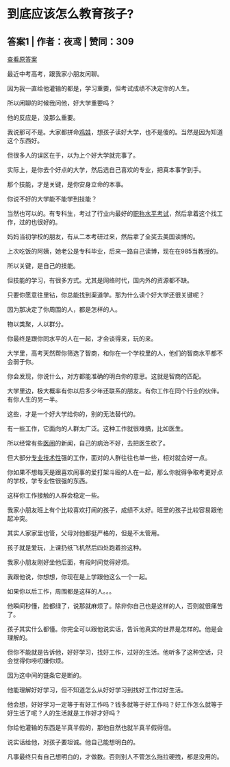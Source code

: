 # 到底应该怎么教育孩子?

## 答案1 | 作者：夜鸢 | 赞同：309

[查看原答案](https://www.zhihu.com/question/1915419296613511814/answer/1922583365862798775)

最近中考高考，跟我家小朋友闲聊。

因为我一直给他灌输的都是，学习重要，但考试成绩不决定你的人生。

所以闲聊的时候我问他，好大学重要吗？

他的反应是，没那么重要。

我说那可不是。大家都拼命[鸡娃](https://zhida.zhihu.com/search?content_id=734520397&content_type=Answer&match_order=1&q=%E9%B8%A1%E5%A8%83&zhida_source=entity)，想孩子读好大学，也不是傻的。当然是因为知道这个东西好。

但很多人的误区在于，以为上个好大学就完事了。

实际上，是你去个好点的大学，然后选自己喜欢的专业，把真本事学到手。

那个技能，才是关键，是你安身立命的本事。

你说不好的大学能不能学到技能？

当然也可以的。有专科生，考过了行业内最好的[职称水平考试](https://zhida.zhihu.com/search?content_id=734520397&content_type=Answer&match_order=1&q=%E8%81%8C%E7%A7%B0%E6%B0%B4%E5%B9%B3%E8%80%83%E8%AF%95&zhida_source=entity)，然后拿着这个找工作，过的也很好的。

妈妈当初学校的朋友，有从二本考研过来，然后拿了全奖去美国读博的。

上次吃饭的阿姨，她老公是专科毕业，后来一路自己读博，现在在985当教授的。

所以关键，是自己的技能。

但技能的学习，有很多方式。尤其是网络时代，国内外的资源都不缺。

只要你愿意往里钻，你总能找到渠道学。那为什么读个好大学还很关键呢？

因为那决定了你周围的人，都是怎样的人。

物以类聚，人以群分。

你最终是跟你同水平的人在一起，才会谈得来，玩的来。

大学里，高考天然帮你筛选了智商，和你在一个学校里的人，他们的智商水平都不会弱于你。

你会发现，你说什么，对方都能准确的明白你的意思。这就是智商的匹配。

大学里边，极大概率有你以后多少年还联系的朋友。有你工作在同个行业的伙伴。有你人生的另一半。

这些，才是一个好大学给你的，别的无法替代的。

有一些工作，它面向的人群太广泛。这种工作就很难搞，比如医生。

所以经常有些[医闹](https://zhida.zhihu.com/search?content_id=734520397&content_type=Answer&match_order=1&q=%E5%8C%BB%E9%97%B9&zhida_source=entity)的新闻，自己的病治不好，去把医生砍了。

但大部分[专业技术性](https://zhida.zhihu.com/search?content_id=734520397&content_type=Answer&match_order=1&q=%E4%B8%93%E4%B8%9A%E6%8A%80%E6%9C%AF%E6%80%A7&zhida_source=entity)强的工作，面对的人群往往也单一些，相对就会好一点。

你如果不想每天是跟喜欢闹事的爱打架斗殴的人在一起，那么你就得争取考更好点的学校，学专业性很强的东西。

这样你工作接触的人群会稳定一些。

我家小朋友班上有个比较喜欢打闹的孩子，成绩不太好。班里的孩子比较容易跟他起冲突。

其实人家家里也管，父母对他都挺严格的，但是不太管用。

孩子就是爱玩，上课扔纸飞机然后四处跑着捡这种。

我家小朋友刚好坐他后面，有段时间觉得好烦。

我跟他说，你想想，你现在是上学跟他这么一个一起。

如果你以后工作，周围都是这样的人。。。

他瞬间秒懂，脸都绿了，说那就麻烦了。除非你自己也是这样的人，否则就很痛苦了。

孩子其实什么都懂。你完全可以跟他说实话，告诉他真实的世界是怎样的。他是会理解的。

但你不能就是告诉他，好好学习，找好工作，过好的生活。他听多了这种空话，只会觉得你唠叨嫌你烦。

因为这中间的链条它是断的。

他能理解好好学习，但不知道怎么从好好学习到找好工作过好生活。

他会想，好好学习一定等于有好工作吗？钱多就等于好工作吗？好工作怎么就等于好生活了呢？人的生活就是工作好才好吗？

你给他灌输的东西是半真半假的，那他自然也就半真半假得信。

说实话给他，对孩子要坦诚。他自己能想明白的。

凡事最终只有自己想明白的，才做数。否则别人不管怎么拖拉硬拽，都是没用的。
